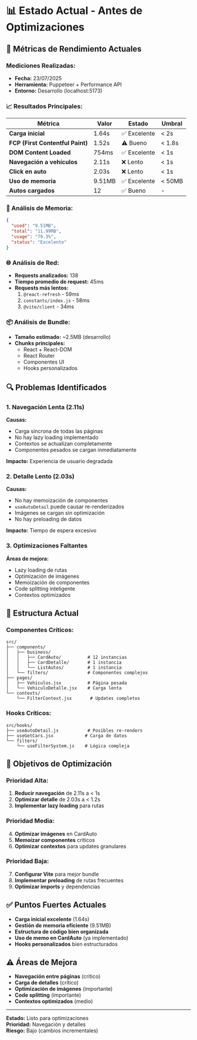 # 📊 Estado Actual - Antes de Optimizaciones

## 🎯 Métricas de Rendimiento Actuales

### **Mediciones Realizadas:**
- **Fecha:** 23/07/2025
- **Herramienta:** Puppeteer + Performance API
- **Entorno:** Desarrollo (localhost:5173)

### **📈 Resultados Principales:**

| Métrica | Valor | Estado | Umbral |
|---------|-------|--------|--------|
| **Carga inicial** | 1.64s | ✅ Excelente | < 2s |
| **FCP (First Contentful Paint)** | 1.52s | ⚠️ Bueno | < 1.8s |
| **DOM Content Loaded** | 754ms | ✅ Excelente | < 1s |
| **Navegación a vehículos** | 2.11s | ❌ Lento | < 1s |
| **Click en auto** | 2.03s | ❌ Lento | < 1s |
| **Uso de memoria** | 9.51MB | ✅ Excelente | < 50MB |
| **Autos cargados** | 12 | ✅ Bueno | - |

### **🧠 Análisis de Memoria:**
```json
{
  "used": "9.51MB",
  "total": "11.99MB", 
  "usage": "79.3%",
  "status": "Excelente"
}
```

### **🌐 Análisis de Red:**
- **Requests analizados:** 138
- **Tiempo promedio de request:** 45ms
- **Requests más lentos:**
  1. `@react-refresh` - 59ms
  2. `constants/index.js` - 58ms
  3. `@vite/client` - 34ms

### **📦 Análisis de Bundle:**
- **Tamaño estimado:** ~2.5MB (desarrollo)
- **Chunks principales:**
  - React + React-DOM
  - React Router
  - Componentes UI
  - Hooks personalizados

## 🔍 Problemas Identificados

### **1. Navegación Lenta (2.11s)**
**Causas:**
- Carga síncrona de todas las páginas
- No hay lazy loading implementado
- Contextos se actualizan completamente
- Componentes pesados se cargan inmediatamente

**Impacto:** Experiencia de usuario degradada

### **2. Detalle Lento (2.03s)**
**Causas:**
- No hay memoización de componentes
- `useAutoDetail` puede causar re-renderizados
- Imágenes se cargan sin optimización
- No hay preloading de datos

**Impacto:** Tiempo de espera excesivo

### **3. Optimizaciones Faltantes**
**Áreas de mejora:**
- Lazy loading de rutas
- Optimización de imágenes
- Memoización de componentes
- Code splitting inteligente
- Contextos optimizados

## 📁 Estructura Actual

### **Componentes Críticos:**
```
src/
├── components/
│   ├── business/
│   │   ├── CardAuto/          # 12 instancias
│   │   ├── CardDetalle/       # 1 instancia
│   │   └── ListAutos/         # 1 instancia
│   └── filters/               # Componentes complejos
├── pages/
│   ├── Vehiculos.jsx          # Página pesada
│   └── VehiculoDetalle.jsx    # Carga lenta
└── contexts/
    └── FilterContext.jsx       # Updates completos
```

### **Hooks Críticos:**
```
src/hooks/
├── useAutoDetail.js           # Posibles re-renders
├── useGetCars.jsx            # Carga de datos
└── filters/
    └── useFilterSystem.js    # Lógica compleja
```

## 🎯 Objetivos de Optimización

### **Prioridad Alta:**
1. **Reducir navegación** de 2.11s a < 1s
2. **Optimizar detalle** de 2.03s a < 1.2s
3. **Implementar lazy loading** para rutas

### **Prioridad Media:**
4. **Optimizar imágenes** en CardAuto
5. **Memoizar componentes** críticos
6. **Optimizar contextos** para updates granulares

### **Prioridad Baja:**
7. **Configurar Vite** para mejor bundle
8. **Implementar preloading** de rutas frecuentes
9. **Optimizar imports** y dependencias

## ✅ Puntos Fuertes Actuales

- **Carga inicial excelente** (1.64s)
- **Gestión de memoria eficiente** (9.51MB)
- **Estructura de código bien organizada**
- **Uso de memo en CardAuto** (ya implementado)
- **Hooks personalizados** bien estructurados

## ⚠️ Áreas de Mejora

- **Navegación entre páginas** (crítico)
- **Carga de detalles** (crítico)
- **Optimización de imágenes** (importante)
- **Code splitting** (importante)
- **Contextos optimizados** (medio)

---

**Estado:** Listo para optimizaciones  
**Prioridad:** Navegación y detalles  
**Riesgo:** Bajo (cambios incrementales) 